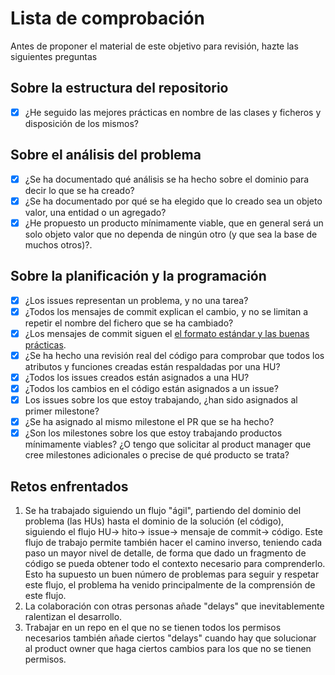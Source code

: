 # Lista de comprobación

Antes de proponer el material de este objetivo para revisión, hazte las siguientes preguntas

## Sobre la estructura del repositorio
- [x] ¿He seguido las mejores prácticas en nombre de las clases y ficheros y disposición de los mismos?

## Sobre el análisis del problema
- [x] ¿Se ha documentado qué análisis se ha hecho sobre el dominio para decir lo que se ha creado?
- [x] ¿Se ha documentado por qué se ha elegido que lo creado sea un objeto valor, una entidad o un agregado?
- [x] ¿He propuesto un producto mínimamente viable, que en general será un solo objeto valor que no dependa de ningún otro (y que sea la base de muchos otros)?.

## Sobre la planificación y la programación
- [x] ¿Los issues representan un problema, y no una tarea?
- [x] ¿Todos los mensajes de commit explican el cambio, y no se limitan a repetir el nombre del fichero que se ha cambiado?
- [x] ¿Los mensajes de commit siguen el [el formato estándar y las buenas prácticas](https://www.theserverside.com/video/Follow-these-git-commit-message-guidelines).
- [x] ¿Se ha hecho una revisión real del código para comprobar que todos los atributos y funciones creadas están respaldadas por una HU?
- [x] ¿Todos los issues creados están asignados a una HU?
- [x] ¿Todos los cambios en el código están asignados a un issue?
- [x] Los issues sobre los que estoy trabajando, ¿han sido asignados al primer milestone?
- [x] ¿Se ha asignado al mismo milestone el PR que se ha hecho?
- [x] ¿Son los milestones sobre los que estoy trabajando productos mínimamente viables? ¿O tengo que solicitar al product manager que cree milestones adicionales o precise de qué producto se trata?

## Retos enfrentados
1. Se ha trabajado siguiendo un flujo "ágil", partiendo del dominio del
problema (las HUs) hasta el dominio de la solución (el código), siguiendo el
flujo HU→ hito→ issue→ mensaje de commit→ código. Este flujo de trabajo permite
también hacer el camino inverso, teniendo cada paso un mayor nivel de detalle,
de forma que dado un fragmento de código se pueda obtener todo el contexto
necesario para comprenderlo. Esto ha supuesto un buen número de problemas para
seguir y respetar este flujo, el problema ha venido principalmente de la
comprensión de este flujo.
2. La colaboración con otras personas añade "delays" que inevitablemente
ralentizan el desarrollo.
3. Trabajar en un repo en el que no se tienen todos los permisos necesarios
también añade ciertos "delays" cuando hay que solucionar al product owner
que haga ciertos cambios para los que no se tienen permisos.
